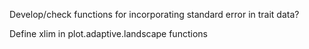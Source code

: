 Develop/check functions for incorporating standard error in trait data?

Define xlim in plot.adaptive.landscape functions